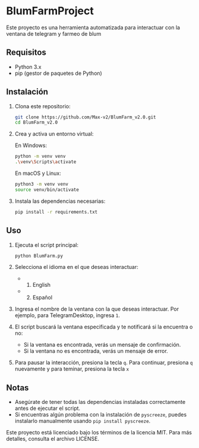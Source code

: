# BlumFarmProject

Este proyecto es una herramienta automatizada para interactuar con la ventana de telegram y farmeo de blum

## Requisitos

- Python 3.x
- pip (gestor de paquetes de Python)

## Instalación

1. Clona este repositorio:

    ```bash
    git clone https://github.com/Max-v2/BlumFarm_v2.0.git
    cd BlumFarm_v2.0
    ```

2. Crea y activa un entorno virtual:

    En Windows:
    ```bash
    python -m venv venv
    .\venv\Scripts\activate
    ```

    En macOS y Linux:
    ```bash
    python3 -m venv venv
    source venv/bin/activate
    ```

3. Instala las dependencias necesarias:

    ```bash
    pip install -r requirements.txt
    ```

## Uso

1. Ejecuta el script principal:

    ```bash
    python BlumFarm.py
    ```

2. Selecciona el idioma en el que deseas interactuar:
    - 1. English
    - 2. Español

3. Ingresa el nombre de la ventana con la que deseas interactuar. Por ejemplo, para TelegramDesktop, ingresa `1`.

4. El script buscará la ventana especificada y te notificará si la encuentra o no:
    - Si la ventana es encontrada, verás un mensaje de confirmación.
    - Si la ventana no es encontrada, verás un mensaje de error.

5. Para pausar la interacción, presiona la tecla `q`. Para continuar, presiona `q` nuevamente y para teminar, presiona la tecla `x`

## Notas

- Asegúrate de tener todas las dependencias instaladas correctamente antes de ejecutar el script.
- Si encuentras algún problema con la instalación de `pyscreeze`, puedes instalarlo manualmente usando `pip install pyscreeze`.

Este proyecto está licenciado bajo los términos de la licencia MIT. Para más detalles, consulta el archivo LICENSE.
